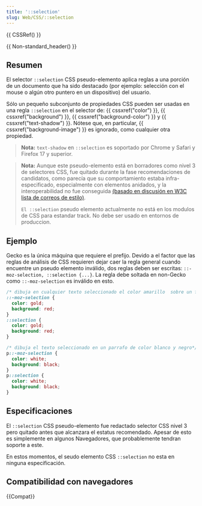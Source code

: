 ```yaml
---
title: '::selection'
slug: Web/CSS/::selection
---
```


{{ CSSRef() }}

{{ Non-standard_header() }}

## Resumen

El selector `::selection` CSS pseudo-elemento aplica reglas a una porción de un documento que ha sido destacado (por ejemplo: selección con el mouse o algún otro puntero en un dispositivo) del usuario.

Sólo un pequeño subconjunto de propiedades CSS pueden ser usadas en una regla `::selection` en el selector de: {{ cssxref("color") }}, {{ cssxref("background") }}, {{ cssxref("background-color") }} y {{ cssxref("text-shadow") }}. Nótese que, en particular, {{ cssxref("background-image") }} es ignorado, como cualquier otra propiedad.

> **Nota:** `text-shadow` en `::selection` es soportado por Chrome y Safari y Firefox 17 y superior.

> **Nota:** Aunque este pseudo-elemento está en borradores como nivel 3 de selectores CSS, fue quitado durante la fase recomendaciones de candidatos, como parecía que su comportamiento estaba infra-especificado, especialmente con elementos anidados, y la interoperabilidad no fue conseguida [(basado en discusión en W3C lista de correos de estilo)](http://lists.w3.org/Archives/Public/www-style/2008Oct/0268.html).
>
> `El ::selection` pseudo elemento actualmente no está en los modulos de CSS para estandar track. No debe ser usado en entornos de produccion.

## Ejemplo

Gecko es la única máquina que requiere el prefijo. Devido a el factor que las reglas de análisis de CSS requieren dejar caer la regla general cuando encuentre un pseudo elemento inválido, dos reglas deben ser escritas: `::-moz-selection, ::selection {...}`. La regla debe soltada en non-Gecko como `::-moz-selection` es inválido en esto.

```css
/* dibuja en cualquier texto seleccionado el color amarillo  sobre un fondo rojo */
::-moz-selection {
  color: gold;
  background: red;
}
::selection {
  color: gold;
  background: red;
}

/* dibuja el texto seleccionado en un parrafo de color blanco y negro*/
p::-moz-selection {
  color: white;
  background: black;
}
p::selection {
  color: white;
  background: black;
}
```

## Especificaciones

El `::selection` CSS pseudo-elemento fue redactado selector CSS nivel 3 pero quitado antes que alcanzara el estatus recomendado. Apesar de esto es simplemente en algunos Navegadores, que probablemente tendran soporte a este.

En estos momentos, el seudo elemento CSS `::selection` no esta en ninguna especificación.

## Compatibilidad con navegadores

{{Compat}}

